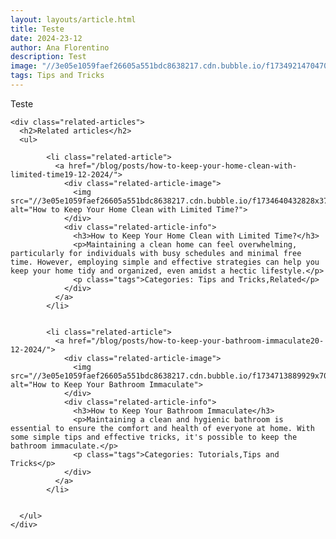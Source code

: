 ```yaml
---
layout: layouts/article.html
title: Teste
date: 2024-23-12
author: Ana Florentino
description: Test
image: "//3e05e1059faef26605a551bdc8638217.cdn.bubble.io/f1734921470470x667912279032677000/why-img.png"
tags: Tips and Tricks
---
```


Teste


    <div class="related-articles">
      <h2>Related articles</h2>
      <ul>
        
            <li class="related-article">
              <a href="/blog/posts/how-to-keep-your-home-clean-with-limited-time19-12-2024/">
                <div class="related-article-image">
                  <img src="//3e05e1059faef26605a551bdc8638217.cdn.bubble.io/f1734640432828x375397332491456200/Frame%20552.png" alt="How to Keep Your Home Clean with Limited Time?">
                </div>
                <div class="related-article-info">
                  <h3>How to Keep Your Home Clean with Limited Time?</h3>
                  <p>Maintaining a clean home can feel overwhelming, particularly for individuals with busy schedules and minimal free time. However, employing simple and effective strategies can help you keep your home tidy and organized, even amidst a hectic lifestyle.</p>
                  <p class="tags">Categories: Tips and Tricks,Related</p>
                </div>
              </a>
            </li>

          
            <li class="related-article">
              <a href="/blog/posts/how-to-keep-your-bathroom-immaculate20-12-2024/">
                <div class="related-article-image">
                  <img src="//3e05e1059faef26605a551bdc8638217.cdn.bubble.io/f1734713889929x701173468358720300/bathroom.png" alt="How to Keep Your Bathroom Immaculate">
                </div>
                <div class="related-article-info">
                  <h3>How to Keep Your Bathroom Immaculate</h3>
                  <p>Maintaining a clean and hygienic bathroom is essential to ensure the comfort and health of everyone at home. With some simple tips and effective tricks, it's possible to keep the bathroom immaculate.</p>
                  <p class="tags">Categories: Tutorials,Tips and Tricks</p>
                </div>
              </a>
            </li>

          
      </ul>
    </div>
    